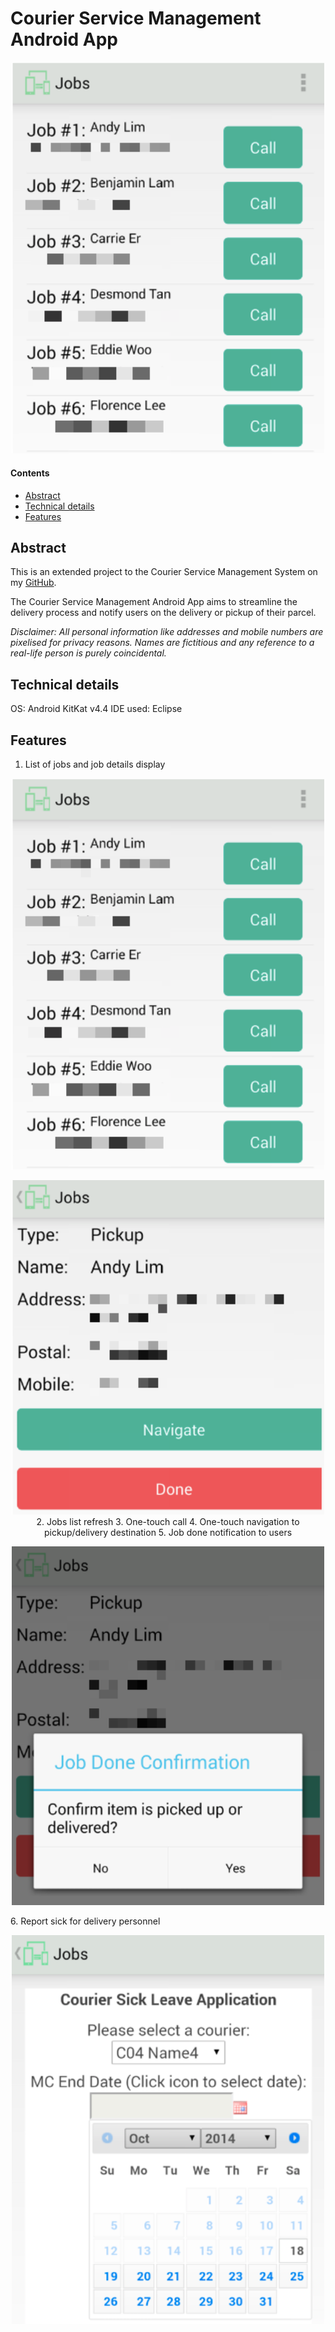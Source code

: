 # Courier Service Management Android App

<p align="center">
<img width="500" src="./images/jobs_list_pxl.png"  />
</p>

#### Contents
- [Abstract](https://github.com/thisisclement/Courier-Service-Management-CMS#abstract)
- [Technical details](https://github.com/thisisclement/Courier-Service-Management-CMS#problem-statement)
- [Features](https://github.com/thisisclement/Courier-Service-Management-CMS#features)


## Abstract

This is an extended project to the Courier Service Management System on my [GitHub](https://github.com/thisisclement/Courier-Service-Management-CMS).

The Courier Service Management Android App aims to streamline the delivery process and notify users on the delivery or pickup of their parcel.

_Disclaimer: All personal information like addresses and mobile numbers are pixelised for privacy reasons. Names are fictitious and any reference to a real-life person is purely coincidental._

## Technical details

OS: Android KitKat v4.4
IDE used: Eclipse

## Features

  1. List of jobs and job details display
  <p align="center">
  <img width="500" src="./images/jobs_list_pxl.png"  />
  </p>  
  <p align="center">
  <img width="500" src="./images/jobs_details_pxl.png"  />
  2. Jobs list refresh
  3. One-touch call
  4. One-touch navigation to pickup/delivery destination
  5. Job done notification to users
  <p align="center">
  <img width="500" src="./images/job_confirmation.png"  />
  </p>
  6. Report sick for delivery personnel
  <p align="center">
  <img width="500" src="./images/jobs_sick_leave.png"  />
  </p>
